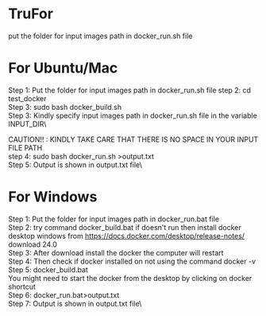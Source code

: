 # TruFor
put the folder for input images path in docker_run.sh file

# For Ubuntu/Mac
Step 1: Put the folder for input images path in docker_run.sh file
step 2: cd test_docker\
Step 3: sudo bash docker_build.sh\
Step 3: Kindly specify input images path in docker_run.sh file in the variable INPUT_DIR\

CAUTION!! : KINDLY TAKE CARE THAT THERE IS NO SPACE IN YOUR INPUT FILE PATH\
step 4: sudo bash docker_run.sh >output.txt\
Step 5: Output is shown in output.txt file\


# For Windows
Step 1: Put the folder for input images path in docker_run.bat file\
Step 2: try command docker_build.bat if doesn't run then install docker desktop windows from https://docs.docker.com/desktop/release-notes/ download 24.0\
Step 3: After download install the docker the computer will restart\
Step 4: Then check if docker installed on not using the command docker -v\
Step 5: docker_build.bat\
You might need to start the docker from the desktop by clicking on docker shortcut\
Step 6: docker_run.bat>output.txt\
Step 7: Output is shown in output.txt file\
